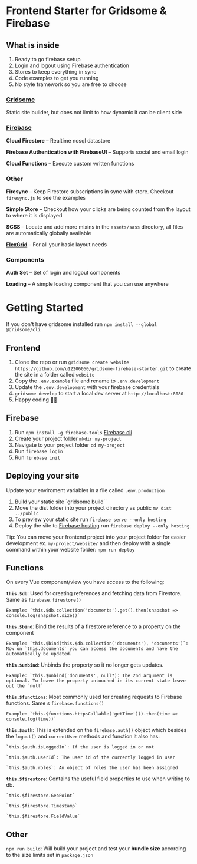 # Frontend Starter for Gridsome & Firebase

## What is inside

1. Ready to go firebase setup
2. Login and logout using Firebase authentication
3. Stores to keep everything in sync
4. Code examples to get you running
5. No style framework so you are free to choose

### [Gridsome](https://gridsome.org/docs)

Static site builder, but does not limit to how dynamic it can be client side

### [Firebase](https://firebase.google.com/docs)

**Cloud Firestore** – Realtime nosql datastore

**Firebase Authentication with FirebaseUI** – Supports social and email login

**Cloud Functions** – Execute custom written functions


### Other

  **Firesync** – Keep Firestore subscriptions in sync with store. Checkout `firesync.js` to see the examples

  **Simple Store** – Checkout how your clicks are being counted from the layout to where it is displayed

  **SCSS** – Locate and add more mixins in the `assets/sass` directory, all files are automatically globally available

  **[FlexGrid](http://flexboxgrid.com/)** – For all your basic layout needs


### Components

  **Auth Set** – Set of login and logout components

  **Loading** – A simple loading component that you can use anywhere


# Getting Started

If you don't have gridsome installed run `npm install --global @gridsome/cli`

## Frontend

1. Clone the repo or run `gridsome create website https://github.com/u12206050/gridsome-firebase-starter.git` to create the site in a folder called `website`
2. Copy the `.env.example` file and rename to `.env.development`
3. Update the `.env.development` with your firebase credentials
4. `gridsome develop` to start a local dev server at `http://localhost:8080`
5. Happy coding 🎉🙌

## Firebase

1. Run `npm install -g firebase-tools` [Firebase cli](https://firebase.google.com/docs/cli)
2. Create your project folder `mkdir my-project`
3. Navigate to your project folder `cd my-project`
4. Run `firebase login`
5. Run `firebase init`

## Deploying your site

Update your enviroment variables in a file called `.env.production`

1. Build your static site `gridsome build``
2. Move the dist folder into your project directory as public `mv dist ../public`
3. To preview your static site run `firebase serve --only hosting`
4. Deploy the site to [Firebase hosting](https://firebase.google.com/docs/hosting/) run `firebase deploy --only hosting`

Tip: You can move your frontend project into your project folder for easier development ex. `my-project/website/` and then deploy with a single command within your website folder: `npm run deploy`

## Functions

On every Vue component/view you have access to the following:

  **`this.$db`**: Used for creating references and fetching data from Firestore. Same as `firebase.firestore()`

    Example: `this.$db.collection('documents').get().then(snapshot => console.log(snapshot.size))`

  **`this.$bind`**: Bind the results of a firestore reference to a property on the component

    Example: `this.$bind(this.$db.collection('documents'), 'documents')`: Now on `this.documents` you can access the documents and have the automatically be updated.

  **`this.$unbind`**: Unbinds the property so it no longer gets updates.

    Example: `this.$unbind('documents', null?): The 2nd argument is optional. To leave the property untouched in its current state leave out the `null`

  **`this.$functions`**: Most commonly used for creating requests to Firebase functions. Same s `firebase.functions()`

    Example: `this.$functions.httpsCallable('getTime')().then(time => console.log(time))`

  **`this.$auth`**: This is extended on the `firebase.auth()` object which besides the `logout()` and `currentUser` methods and function it also has:

    `this.$auth.isLoggedIn`: If the user is logged in or not

    `this.$auth.userId`: The user id of the currently logged in user

    `this.$auth.roles`: An object of roles the user has been assigned

  **`this.$firestore`**: Contains the useful field properties to use when writing to db.

    `this.$firestore.GeoPoint`

    `this.$firestore.Timestamp`

    `this.$firestore.FieldValue`

## Other

  `npm run build`: Will build your project and test your **bundle size** according to the size limits set in `package.json`

